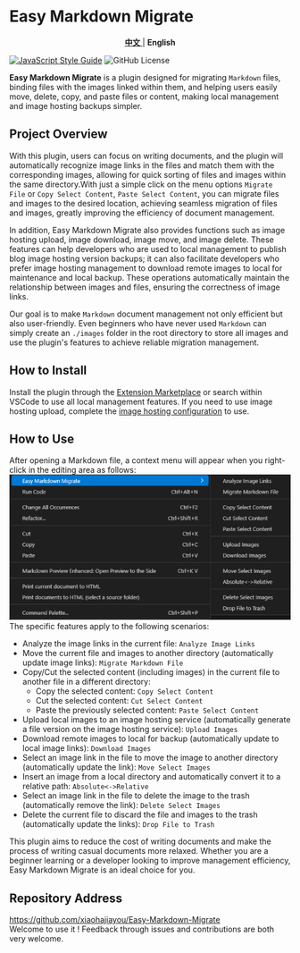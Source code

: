 Easy Markdown Migrate
====
<div align="center"><a href="https://github.com/xiaohajiayou/Easy-Markdown-Migrate/blob/dev/README.md"><strong>中文</strong> </a>| <strong>English</strong></div>

[![JavaScript Style Guide](https://img.shields.io/badge/code_style-standard-brightgreen.svg?style=flat-square)](https://standardjs.com)  ![GitHub License](https://img.shields.io/github/license/xiaohajiayou/Easy-Markdown-Migrate)


**Easy Markdown Migrate** is a plugin designed for migrating `Markdown` files, binding files with the images linked within them, and helping users easily move, delete, copy, and paste files or content, making local management and image hosting backups simpler. 


Project Overview
---------------
With this plugin, users can focus on writing documents, and the plugin will automatically recognize image links in the files and match them with the corresponding images, allowing for quick sorting of files and images within the same directory.With just a simple click on the menu options `Migrate File` or `Copy Select Content`, `Paste Select Content`, you can migrate files and images to the desired location, achieving seamless migration of files and images, greatly improving the efficiency of document management.


In addition, Easy Markdown Migrate also provides functions such as image hosting upload, image download, image move, and image delete. These features can help developers who are used to local management to publish blog image hosting version backups; it can also facilitate developers who prefer image hosting management to download remote images to local for maintenance and local backup. These operations automatically maintain the relationship between images and files, ensuring the correctness of image links.

Our goal is to make `Markdown` document management not only efficient but also user-friendly. Even beginners who have never used `Markdown` can simply create an `./images` folder in the root directory to store all images and use the plugin's features to achieve reliable migration management.

How to Install
---------------
Install the plugin through the [Extension Marketplace](https://marketplace.visualstudio.com/vscode) or search within VSCode to use all local management features. If you need to use image hosting upload, complete the [image hosting configuration](https://github.com/xiaohajiayou/Easy-Markdown-Migrate/wiki/Easy%E2%80%90Markdown%E2%80%90Migrate-document) to use.

How to Use
---------------
After opening a Markdown file, a context menu will appear when you right-click in the editing area as follows: ![alt text](https://raw.githubusercontent.com/xiaohajiayou/imagesBed/main/test/easy-markdown-migrate_how_to_use/m4777wb8.png)  
The specific features apply to the following scenarios:
*   Analyze the image links in the current file: `Analyze Image Links`
*   Move the current file and images to another directory (automatically update image links): `Migrate Markdown File`
*   Copy/Cut the selected content (including images) in the current file to another file in a different directory:
    *   Copy the selected content: `Copy Select Content`
    *   Cut the selected content: `Cut Select Content`
    *   Paste the previously selected content: `Paste Select Content`
*   Upload local images to an image hosting service (automatically generate a file version on the image hosting service): `Upload Images`
*   Download remote images to local for backup (automatically update to local image links): `Download Images`
*   Select an image link in the file to move the image to another directory (automatically update the link): `Move Select Images`
*   Insert an image from a local directory and automatically convert it to a relative path: `Absolute<->Relative`
*   Select an image link in the file to delete the image to the trash (automatically remove the link): `Delete Select Images`
*   Delete the current file to discard the file and images to the trash (automatically update the links): `Drop File to Trash`

This plugin aims to reduce the cost of writing documents and make the process of writing casual documents more relaxed. Whether you are a beginner learning or a developer looking to improve management efficiency, Easy Markdown Migrate is an ideal choice for you.

Repository Address
---------------
https://github.com/xiaohajiayou/Easy-Markdown-Migrate  
Welcome to use it ! Feedback through issues and contributions are both very welcome.
